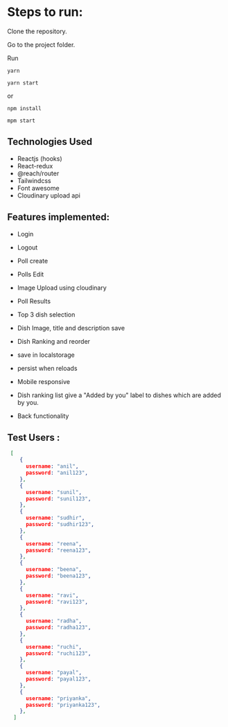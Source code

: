 
# Steps to run:

Clone the repository.

Go to the project folder.

Run 

```
yarn 

yarn start
```
or

```
npm install

mpm start
```

## Technologies Used
 - Reactjs (hooks)
 - React-redux
 - @reach/router
 - Tailwindcss
 - Font awesome
 - Cloudinary upload api

  
## Features implemented:

- Login
- Logout
- Poll create
- Polls Edit
- Image Upload using cloudinary
- Poll Results
- Top 3 dish selection
- Dish Image, title and description save
- Dish Ranking and reorder
- save in localstorage
- persist when reloads
- Mobile responsive
- Dish ranking list give a "Added by you" label to dishes which are  added by you.

- Back functionality
  


## Test Users : 

```json
 [
    {
      username: "anil",
      password: "anil123",
    },
    {
      username: "sunil",
      password: "sunil123",
    },
    {
      username: "sudhir",
      password: "sudhir123",
    },
    {
      username: "reena",
      password: "reena123",
    },
    {
      username: "beena",
      password: "beena123",
    },
    {
      username: "ravi",
      password: "ravi123",
    },
    {
      username: "radha",
      password: "radha123",
    },
    {
      username: "ruchi",
      password: "ruchi123",
    },
    {
      username: "payal",
      password: "payal123",
    },
    {
      username: "priyanka",
      password: "priyanka123",
    },
  ]
```




